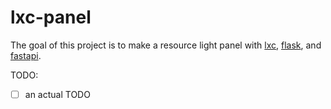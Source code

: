 # lxc-panel

The goal of this project is to make a resource light panel with [lxc](https://linuxcontainers.org/lxc/documentation/#python), [flask](https://flask.palletsprojects.com/), and [fastapi](https://fastapi.tiangolo.com/).

TODO: 
- [ ] an actual TODO
